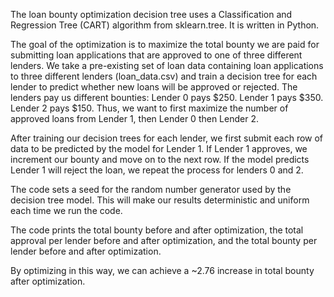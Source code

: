 The loan bounty optimization decision tree uses a Classification and Regression Tree (CART) algorithm from sklearn.tree. It is written in Python.

The goal of the optimization is to maximize the total bounty we are paid for submitting loan applications that are approved to one of three different lenders.
We take a pre-existing set of loan data containing loan applications to three different lenders (loan_data.csv)
and train a decision tree for each lender to predict whether new loans will be approved or rejected. 
The lenders pay us different bounties: Lender 0 pays $250. Lender 1 pays $350. Lender 2 pays $150.
Thus, we want to first maximize the number of approved loans from Lender 1, then Lender 0 then Lender 2. 

After training our decision trees for each lender, we first submit each row of data to be predicted by the model for Lender 1. 
If Lender 1 approves, we increment our bounty and move on to the next row. If the model predicts Lender 1 will reject the loan, we repeat 
the process for lenders 0 and 2. 

The code sets a seed for the random number generator used by the decision tree model. This will make our results deterministic
and uniform each time we run the code.

The code prints the total bounty before and after optimization, the total approval per lender before and after optimization, and the 
total bounty per lender before and after optimization.

By optimizing in this way, we can achieve a ~2.76 increase in total bounty after optimization.
